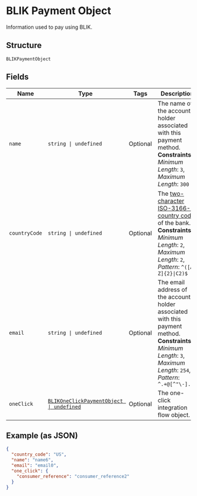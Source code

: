 
# BLIK Payment Object

Information used to pay using BLIK.

## Structure

`BLIKPaymentObject`

## Fields

| Name | Type | Tags | Description |
|  --- | --- | --- | --- |
| `name` | `string \| undefined` | Optional | The name of the account holder associated with this payment method.<br>**Constraints**: *Minimum Length*: `3`, *Maximum Length*: `300` |
| `countryCode` | `string \| undefined` | Optional | The [two-character ISO-3166-1 country code](/docs/integration/direct/rest/country-codes/) of the bank.<br>**Constraints**: *Minimum Length*: `2`, *Maximum Length*: `2`, *Pattern*: `^([A-Z]{2}\|C2)$` |
| `email` | `string \| undefined` | Optional | The email address of the account holder associated with this payment method.<br>**Constraints**: *Minimum Length*: `3`, *Maximum Length*: `254`, *Pattern*: `^.+@[^"\-].+$` |
| `oneClick` | [`BLIKOneClickPaymentObject \| undefined`](../../doc/models/blik-one-click-payment-object.md) | Optional | The one-click integration flow object. |

## Example (as JSON)

```json
{
  "country_code": "US",
  "name": "name6",
  "email": "email0",
  "one_click": {
    "consumer_reference": "consumer_reference2"
  }
}
```

